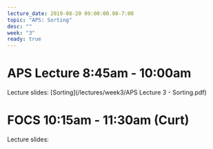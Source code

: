 ```yaml
---
lecture_date: 2019-08-20 09:00:00.00-7:00
topic: "APS: Sorting"
desc: ""
week: "3"
ready: true
---
```


# APS Lecture 8:45am - 10:00am

Lecture slides: [Sorting](/lectures/week3/APS Lecture 3 - Sorting.pdf)



# FOCS 10:15am - 11:30am (Curt)

Lecture slides: 



